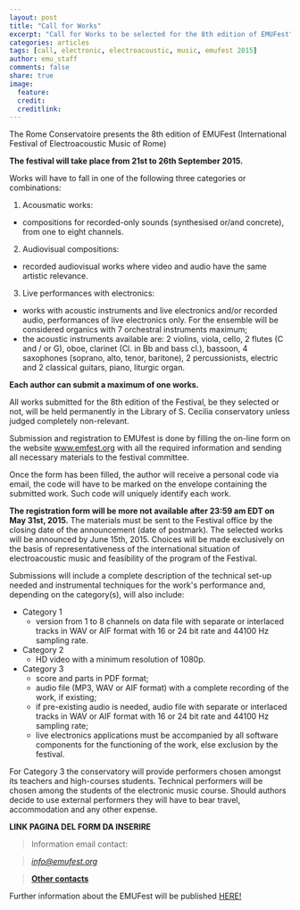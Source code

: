 ```yaml
---
layout: post
title: "Call for Works"
excerpt: "Call for Works to be selected for the 8th edition of EMUFest"
categories: articles
tags: [call, electronic, electroacoustic, music, emufest 2015]
author: emu_staff
comments: false
share: true
image:
  feature: 
  credit: 
  creditlink: 
---
```


The Rome Conservatoire presents the 8th edition of EMUFest (International Festival of Electroacoustic Music of Rome)

**The festival will take place from 21st to 26th September 2015.**

Works will have to fall in one of the following three categories or combinations:
 
 1. Acousmatic works:
  * compositions for recorded-only sounds (synthesised or/and concrete), from one to eight channels.
 2. Audiovisual compositions:
  * recorded audiovisual works where video and audio have the same artistic relevance.
 3. Live performances with electronics:
  * works with acoustic instruments and live electronics and/or recorded audio, performances of live electronics only. For the ensemble will be considered organics with 7 orchestral instruments maximum;
  * the acoustic instruments available are: 2 violins, viola, cello, 2 flutes (C and / or G), oboe, clarinet (Cl. in Bb and bass cl.), bassoon, 4 saxophones (soprano, alto, tenor, baritone), 2 percussionists, electric and 2 classical guitars, piano, liturgic organ. 

**Each author can submit a maximum of one works.**

All works submitted for the 8th edition of the Festival, be they selected or not, will be held permanently in the Library of S. Cecilia conservatory unless judged completely non-relevant.

Submission and registration to EMUfest is done by filling the on-line form on the website www.emfest.org with all the required information and sending all necessary materials to the festival committee.

Once the form has been filled, the author will receive a personal code via email, the code will have to be marked on the envelope containing the submitted work. Such code will uniquely identify each work.

**The registration form will be more not available after 23:59 am EDT on May 31st, 2015.** The materials must be sent to the Festival office by the closing date of the announcement (date of postmark). The selected works will be announced by June 15th, 2015. 
Choices will be made exclusively on the basis of representativeness of the international situation of electroacoustic music and feasibility of the program of the Festival.
  
Submissions will include a complete description of the technical set-up needed and instrumental techniques for the work's performance and, depending on the category(s), will also include:

 - Category 1
   * version from 1 to 8 channels on data file with separate or interlaced tracks in WAV or AIF format with 16 or 24 bit rate and 44100 Hz sampling rate.
 - Category 2
   * HD video with a minimum resolution of 1080p.
 - Category 3
   * score and parts in PDF format;
   * audio file (MP3, WAV or AIF format) with a complete recording of the work, if existing;
   * if pre-existing audio is needed, audio file with separate or interlaced tracks in WAV or AIF format with 16 or 24 bit rate and 44100 Hz sampling rate;
   * live electronics applications must be accompanied by all software components for the functioning of the work, else exclusion by the festival.

For Category 3 the conservatory will provide performers chosen amongst its teachers and high-courses students. Technical performers will be chosen among the students of the electronic music course. Should authors decide to use external performers they will have to bear travel, accommodation and any other expense.

**LINK PAGINA DEL FORM DA INSERIRE**

> Information email contact:

> <a href="mailto:info@emufest.org">*info@emufest.org*</a>

> <a href="http://emufest.github.io/about/#contacts" target="_blank">**Other contacts**</a>

Further information about the EMUFest will be published [HERE!](http://www.emufest.org)

